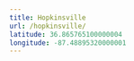 ```yaml
---
title: Hopkinsville
url: /hopkinsville/
latitude: 36.865765100000004
longitude: -87.48895320000001
---
```

